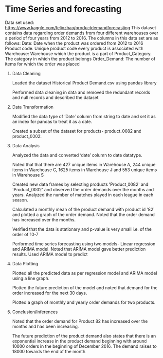 # Time Series and forecasting
Data set used: https://www.kaggle.com/felixzhao/productdemandforecasting
This dataset contains data regarding order demands from four different warehouses over a period of four years from 2012 to 2016. The columns in this data set are as follows:
Date: Date when the product was ordered from 2012 to 2016
Product code: Unique product code every product is associated with
Warehouse: Warehouse which the product is a part of
Product_Category. The category in which the product belongs
Order_Demand: The number of items for which the order was placed

1.	Data Cleaning

    Loaded the dataset Historical Product Demand.csv using pandas library
    
    Performed data cleaning in data and removed the redundant records and null records and described the dataset
    
2.	Data Transformation

    Modified the data type of ‘Date’ column from string to date and set it as an index for pandas to treat it as a date.

    Created a subset of the dataset for products- product_0082 and product_0002.

3.	Data Analysis

    Analyzed the data and converted ‘date’ column to date datatype.
    
    Noted that that there are 427 unique items in Warehouse A, 244 unique items in Warehouse C, 1625 items in Warehouse J and 553 unique items in Warehouse S
    
    Created new data frames by selecting products 'Product_0082' and 'Product_0002' and observed the order demands over the months and years. Analyzed the number of matches         played in each league in each season.
    
    Calculated a monthly mean of the product demand with product id '82' and plotted a graph of the order demand. Noted that the order demand has increased over the months.
    
    Verified that the data is stationary and p-value is very small i.e. of the order of  10-7

    Performed time series forecasting using two models- Linear regression and ARIMA model. Noted that ARIMA model gave better prediction results. Used ARIMA model to predict
    
4.	Data Plotting
 
    Plotted all the predicted data as per regression model and ARIMA model using a line graph.
    
    Plotted the future prediction of the model and noted that demand for the order increased for the next 30 days.
    
    Plotted a graph of monthly and yearly order demands for two products.
    
5.	Conclusion/Inferences

    Noted that the order demand for Product 82 has increased over the months and has been increasing. 
    
    The future prediction of the product demand also states that there is an exponential increase in the product demand beginning with around 10000 orders in the beginning of       December 2016. The demand raises to 18000 towards the end of the month.
